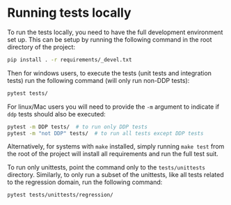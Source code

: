 # Running tests locally

To run the tests locally, you need to have the full development environment set up. This can be setup by running
the following command in the root directory of the project:

```bash
pip install . -r requirements/_devel.txt
```

Then for windows users, to execute the tests (unit tests and integration tests) run the following command (will only
run non-DDP tests):

```bash
pytest tests/
```

For linux/Mac users you will need to provide the `-m` argument to indicate if `ddp` tests should also be executed:

```bash
pytest -m DDP tests/  # to run only DDP tests
pytest -m "not DDP" tests/  # to run all tests except DDP tests
```

Alternatively, for systems with `make` installed, simply running `make test` from the root of the project will install
all requirements and run the full test suit.

To run only unittests, point the command only to the `tests/unittests` directory. Similarly, to only run a subset of the
unittests, like all tests related to the regression domain, run the following command:

```bash
pytest tests/unittests/regression/
```
